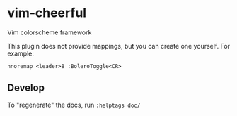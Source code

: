 # vim-cheerful

Vim colorscheme framework


This plugin does not provide mappings, but you can create one yourself. For example:

```vimscript
nnoremap <leader>8 :BoleroToggle<CR>
```


## Develop

To "regenerate" the docs, run `:helptags doc/`



